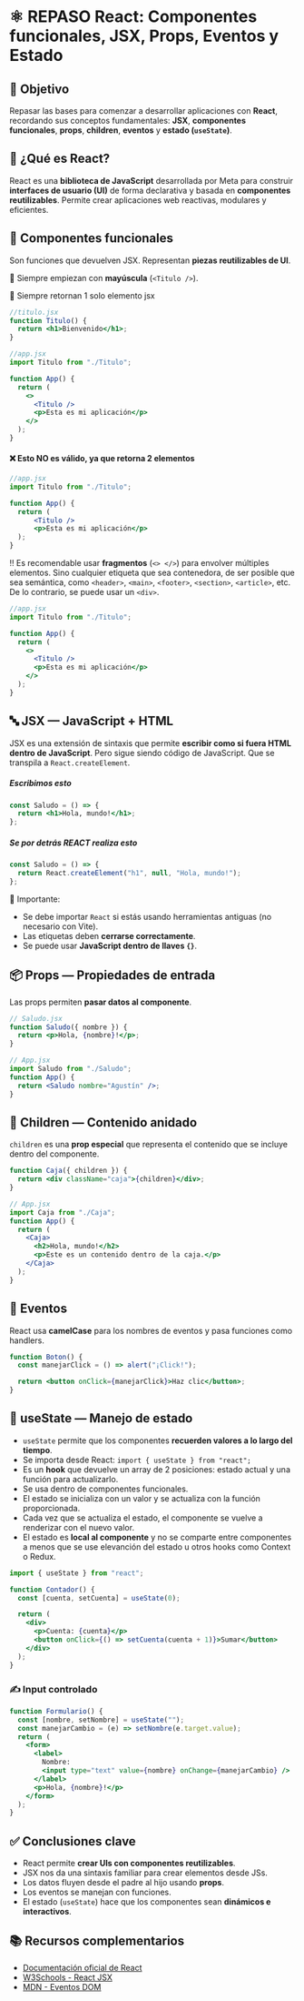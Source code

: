 # ⚛️ REPASO React: Componentes funcionales, JSX, Props, Eventos y Estado

## 🎯 Objetivo

Repasar las bases para comenzar a desarrollar aplicaciones con **React**, recordando sus conceptos fundamentales: **JSX**, **componentes funcionales**, **props**, **children**, **eventos** y **estado (`useState`)**.

## 🚀 ¿Qué es React?

React es una **biblioteca de JavaScript** desarrollada por Meta para construir **interfaces de usuario (UI)** de forma declarativa y basada en **componentes reutilizables**. Permite crear aplicaciones web reactivas, modulares y eficientes.

## 🧩 Componentes funcionales

Son funciones que devuelven JSX. Representan **piezas reutilizables de UI**.

📌 Siempre empiezan con **mayúscula** (`<Titulo />`).

📌 Siempre retornan 1 solo elemento jsx

```jsx
//titulo.jsx
function Titulo() {
  return <h1>Bienvenido</h1>;
}
```

```jsx
//app.jsx
import Titulo from "./Titulo";

function App() {
  return (
    <>
      <Titulo />
      <p>Esta es mi aplicación</p>
    </>
  );
}
```

#### ❌ Esto NO es válido, ya que retorna 2 elementos

```jsx
//app.jsx
import Titulo from "./Titulo";

function App() {
  return (
      <Titulo />
      <p>Esta es mi aplicación</p>
  );
}
```

‼️ Es recomendable usar **fragmentos** (`<> </>`) para envolver múltiples elementos. Sino cualquier etiqueta que sea contenedora, de ser posible que sea semántica, como `<header>`, `<main>`, `<footer>`, `<section>`, `<article>`, etc. De lo contrario, se puede usar un `<div>`.

```jsx
//app.jsx
import Titulo from "./Titulo";

function App() {
  return (
    <>
      <Titulo />
      <p>Esta es mi aplicación</p>
    </>
  );
}
```

## 🔤 JSX — JavaScript + HTML

JSX es una extensión de sintaxis que permite **escribir como si fuera HTML dentro de JavaScript**. Pero sigue siendo código de JavaScript. Que se transpila a `React.createElement`.

##### Escribimos esto

```jsx
const Saludo = () => {
  return <h1>Hola, mundo!</h1>;
};
```

##### Se por detrás REACT realiza esto

```js
const Saludo = () => {
  return React.createElement("h1", null, "Hola, mundo!");
};
```

📌 Importante:

- Se debe importar `React` si estás usando herramientas antiguas (no necesario con Vite).
- Las etiquetas deben **cerrarse correctamente**.
- Se puede usar **JavaScript dentro de llaves `{}`**.

## 📦 Props — Propiedades de entrada

Las props permiten **pasar datos al componente**.

```jsx
// Saludo.jsx
function Saludo({ nombre }) {
  return <p>Hola, {nombre}!</p>;
}
```

```jsx
// App.jsx
import Saludo from "./Saludo";
function App() {
  return <Saludo nombre="Agustín" />;
}
```

## 🔁 Children — Contenido anidado

`children` es una **prop especial** que representa el contenido que se incluye dentro del componente.

```jsx
function Caja({ children }) {
  return <div className="caja">{children}</div>;
}
```

```jsx
// App.jsx
import Caja from "./Caja";
function App() {
  return (
    <Caja>
      <h2>Hola, mundo!</h2>
      <p>Este es un contenido dentro de la caja.</p>
    </Caja>
  );
}
```

## 🎯 Eventos

React usa **camelCase** para los nombres de eventos y pasa funciones como handlers.

```jsx
function Boton() {
  const manejarClick = () => alert("¡Click!");

  return <button onClick={manejarClick}>Haz clic</button>;
}
```

## 🧠 useState — Manejo de estado

- `useState` permite que los componentes **recuerden valores a lo largo del tiempo**.
- Se importa desde React: `import { useState } from "react";`
- Es un **hook** que devuelve un array de 2 posiciones: estado actual y una función para actualizarlo.
- Se usa dentro de componentes funcionales.
- El estado se inicializa con un valor y se actualiza con la función proporcionada.
- Cada vez que se actualiza el estado, el componente se vuelve a renderizar con el nuevo valor.
- El estado es **local al componente** y no se comparte entre componentes a menos que se use elevanción del estado u otros hooks como Context o Redux.

```jsx
import { useState } from "react";

function Contador() {
  const [cuenta, setCuenta] = useState(0);

  return (
    <div>
      <p>Cuenta: {cuenta}</p>
      <button onClick={() => setCuenta(cuenta + 1)}>Sumar</button>
    </div>
  );
}
```

### ✍️ Input controlado

```jsx
function Formulario() {
  const [nombre, setNombre] = useState("");
  const manejarCambio = (e) => setNombre(e.target.value);
  return (
    <form>
      <label>
        Nombre:
        <input type="text" value={nombre} onChange={manejarCambio} />
      </label>
      <p>Hola, {nombre}!</p>
    </form>
  );
}
```

## ✅ Conclusiones clave

- React permite **crear UIs con componentes reutilizables**.
- JSX nos da una sintaxis familiar para crear elementos desde JSs.
- Los datos fluyen desde el padre al hijo usando **props**.
- Los eventos se manejan con funciones.
- El estado (`useState`) hace que los componentes sean **dinámicos e interactivos**.

## 📚 Recursos complementarios

- [Documentación oficial de React](https://es.react.dev/)
- [W3Schools - React JSX](https://www.w3schools.com/react/react_jsx.asp)
- [MDN - Eventos DOM](https://developer.mozilla.org/es/docs/Web/Events)
